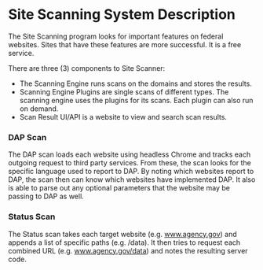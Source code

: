 # Site Scanning System Description

The Site Scanning program looks for important features on federal websites. Sites that have these features are more successful. It is a free service. 

There are three (3) components to Site Scanner:
* The Scanning Engine runs scans on the domains and stores the results.
* Scanning Engine Plugins are single scans of different types. The scanning engine uses the plugins for its scans. Each plugin can also run on demand.
* Scan Result UI/API is a website to view and search scan results.



### DAP Scan

The DAP scan loads each website using headless Chrome and tracks each outgoing request to third party services.  From these, the scan looks for the specific language used to report to DAP.  By noting which websites report to DAP, the scan then can know which websites have implemented DAP.  It also is able to parse out any optional parameters that the website may be passing to DAP as well.  


### Status Scan 

The Status scan takes each target website (e.g. www.agency.gov) and appends a list of specific paths (e.g. /data).  It then tries to request each combined URL (e.g. www.agency.gov/data) and notes the resulting server code.   
